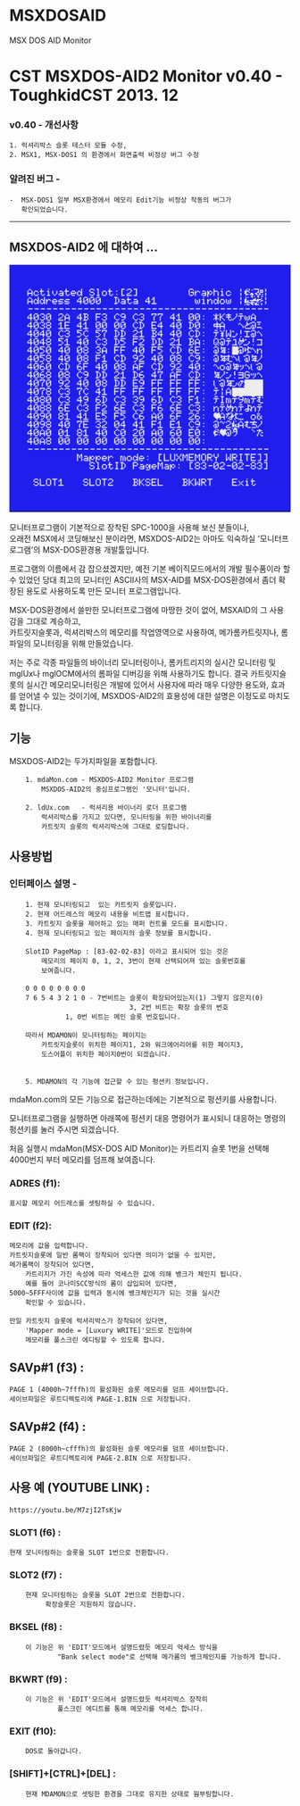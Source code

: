 # MSXDOSAID
MSX DOS AID Monitor 


# CST MSXDOS-AID2 Monitor v0.40  - ToughkidCST 2013. 12



### v0.40 - 개선사항 

	1. 럭셔리박스 슬롯 테스터 모듈 수정, 
	2. MSX1, MSX-DOS1 의 환경에서 화면출력 비정상 버그 수정

### 알려진 버그  - 

	-  MSX-DOS1 일부 MSX환경에서 메모리 Edit기능 비정상 작동의 버그가 
	   확인되었습니다. 



---------------------------------------------------------------


## MSXDOS-AID2 에 대하여 ...
  
![MSXDOSAID MDAMonitor](mdamon.jpg)

모니터프로그램이 기본적으로 장착된 SPC-1000을 사용해 보신 분들이나,  
오래전 MSX에서 코딩해보신 분이라면, 
MSXDOS-AID2는 아마도  익숙하실 '모니터프로그램'의 MSX-DOS환경용 개발툴입니다. 

프로그램의 이름에서 감 잡으셨겠지만, 
예전 기본 베이직모드에서의 개발 필수품이라 할 수 있었던 당대 최고의 모니터인 
ASCII사의 MSX-AID를 MSX-DOS환경에서 좀더 확장된 용도로 사용하도록 만든 
모니터 프로그램입니다. 


MSX-DOS환경에서 쓸만한 모니터프로그램에 마땅한 것이 없어, 
MSXAID의 그 사용감을 그대로 계승하고,  
카트릿지슬롯과, 럭셔리박스의 메모리를 작업영역으로 사용하여, 
메가롬카트릿지나,  롬파일의 모니터링을 위해 만들었습니다. 


저는 주로 각종 파일들의 바이너리 모니터링이나, 
롬카트리지의 실시간 모니터링 및 
mglUx나 mglOCM에서의 롬파일 디버깅을 위해 사용하기도 합니다. 
결국 카트릿지슬롯의 실시간 메모리모니터링은 개발에 있어서 
사용자에 따라 매우 다양한 용도와, 효과를 얻어낼 수 있는 것이기에, 
MSXDOS-AID2의 효용성에 대한 설명은 이정도로 마치도록 합니다. 

## 기능 

MSXDOS-AID2는 두가지파일을 포함합니다. 

		1. mdaMon.com - MSXDOS-AID2 Monitor 프로그램
			MSXDOS-AID2의 중심프로그램인 '모니터'입니다. 

		2. ldUx.com   - 럭셔리용 바이너리 로더 프로그램 
			럭셔리박스를 가지고 있다면, 모니터링을 위한 바이너리를 
			카트릿지 슬롯의 럭셔리박스에 그대로 로딩합니다. 


## 사용방법

### 인터페이스 설명 - 

		1. 현재 모니터링되고  있는 카트릿지 슬롯입니다. 
		2. 현재 어드레스의 메모리 내용을 비트맵 표시합니다. 
		3. 카트릿지 슬롯을 제어하고 있는 매퍼 컨트롤 모드를 표시합니다. 
		4. 현재 모니터링되고 있는 페이지의 슬롯 정보를 표시합니다. 
	    
		SlotID PageMap : [83-02-02-83] 이라고 표시되어 있는 것은
	        메모리의 페이지 0, 1, 2, 3번이 현재 선택되어져 있는 슬롯번호를 
	    	보여줍니다.  
		
		0 0 0 0 0 0 0 0 
		7 6 5 4 3 2 1 0 - 7번비트는 슬롯이 확장되어있는지(1) 그렇지 않은지(0)
                                  3, 2번 비트는 확장 슬롯의 번호 	
				  1, 0번 비트는 메인 슬롯 번호입니다. 

		따라서 MDAMON이 모니터링하는 페이지는
			카트릿지슬롯이 위치한 페이지1, 2와 워크에어리어를 위한 페이지3, 
			도스어플이 위치한 페이지0번이 되겠습니다. 
				  
		
		5. MDAMON의 각 기능에 접근할 수 있는 펑션키 정보입니다. 


mdaMon.com의 모든 기능으로 접근하는데에는 기본적으로 펑션키를 사용합니다. 

모니터프로그램을 실행하면 아래쪽에 펑션키 대응 명령어가 표시되니 
대응하는 명령의 펑션키를 눌러 주시면 되겠습니다. 

처음 실행시  mdaMon(MSX-DOS AID Monitor)는 
카트리지 슬롯 1번을 선택해 4000번지 부터 메모리를 덤프해 보여줍니다. 


### ADRES (f1): 
	표시할 메모리 어드레스를 셋팅하실 수 있습니다. 

### EDIT  (f2): 
	메모리에 값을 입력합니다.   
	카트릿지슬롯에 일반 롬팩이 장착되어 있다면 의미가 없을 수 있지만, 
	메가롬팩이 장착되어 있다면, 
        카트리지가 가진 속성에 따라 억세스한 값에 의해 뱅크가 체인지 됩니다. 
        예를 들어 코나미SCC방식의 롬이 삽입되어 있다면, 
	5000~5FFF사이에 값을 입력과 동시에 뱅크체인지가 되는 것을 실시간 
        확인할 수 있습니다. 

	만일 카트릿지 슬롯에 럭셔리박스가 장착되어 있다면,
        'Mapper mode = [Luxury WRITE]'모드로 진입하여  
        메모리를 풀스크린 에디팅할 수 있도록 합니다. 


## SAVp#1 (f3) : 
	PAGE 1 (4000h~7fffh)의 활성화된 슬롯 메모리를 덤프 세이브합니다. 
	세이브파일은 루트디렉토리에 PAGE-1.BIN 으로 저장됩니다. 

## SAVp#2 (f4) : 
	PAGE 2 (8000h~cfffh)의 활성화된 슬롯 메모리를 덤프 세이브합니다. 
	세이브파일은 루트디렉토리에 PAGE-2.BIN 으로 저장됩니다. 

## 사용 예 (YOUTUBE LINK) : 
	https://youtu.be/M7zjI2TsKjw


### SLOT1 (f6) : 
	현재 모니터링하는 슬롯을 SLOT 1번으로 전환합니다. 

### SLOT2 (f7) : 
		현재 모니터링하는 슬롯을 SLOT 2번으로 전환합니다.  
	     	 확장슬롯은 지원하지 않습니다.
 
### BKSEL (f8) : 
		이 기능은 위 'EDIT'모드에서 설명드렸듯 메모리 억세스 방식을 
             	"Bank select mode"로 선택해 메가롬의 뱅크체인지를 가능하게 합니다.  
		
### BKWRT (f9) : 
		이 기능은 위 'EDIT'모드에서 설명드렸듯 럭셔리박스 장착히 
             	풀스크린 에디트를 통해 메모리를 억세스 합니다. 

### EXIT  (f10): 
		DOS로 돌아갑니다. 


### [SHIFT]+[CTRL]+[DEL] : 
		현재 MDAMON으로 셋팅한 환경을 그대로 유지한 상태로 웜부팅합니다.  



		
